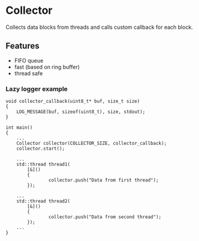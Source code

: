 # Collector
Collects data blocks from threads and calls custom callback for each block.

## Features
- FIFO queue
- fast (based on ring buffer)
- thread safe

### Lazy logger example
```
void collector_callback(uint8_t* buf, size_t size)
{
    LOG_MESSAGE(buf, sizeof(uint8_t), size, stdout);
}

int main()
{
    ...
    Collector collector(COLLECTOR_SIZE, collector_callback);
    collector.start();

    ...
    std::thread thread1(
        [&]()
        {
                collector.push("Data from first thread");
        });

    ...
    std::thread thread2(
        [&]()
        {
                collector.push("Data from second thread");
        });
    ...
}

```
